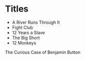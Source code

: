 # Titles

- A River Runs Through It
- Fight Club
- 12 Years a Slave
- The Big Short
- 12 Monkeys


The Curious Case of Benjamin Button
